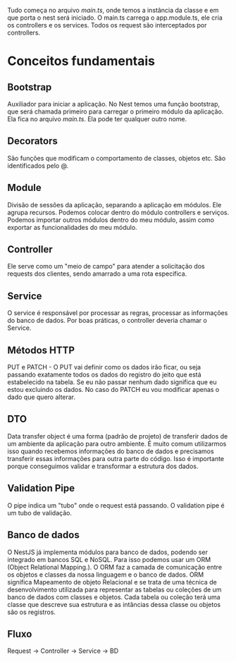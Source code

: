 Tudo começa no arquivo *main.ts*, onde temos a instância da classe e em que porta o nest será iniciado.
O main.ts carrega o app.module.ts, ele cria os controllers e os services.
Todos os request são interceptados por controllers.

# Conceitos fundamentais

## Bootstrap

Auxiliador para iniciar a aplicação. No Nest temos uma função bootstrap, que será chamada primeiro para carregar o primeiro módulo da aplicação. Ela fica no arquivo *main.ts*. Ela pode ter qualquer outro nome. 

## Decorators

São funções que modificam o comportamento de classes, objetos etc. São identificados pelo @.

## Module

Divisão de sessões da aplicação, separando a aplicação em módulos. Ele agrupa recursos. Podemos colocar dentro do módulo controllers e serviços. Podemos importar outros módulos dentro do meu módulo, assim como exportar as funcionalidades do meu módulo.

## Controller

Ele serve como um "meio de campo" para atender a solicitação dos requests dos clientes, sendo amarrado a uma rota especifica. 

## Service

O service é responsável por processar as regras, processar as informações do banco de dados. Por boas práticas, o controller deveria chamar o Service.

## Métodos HTTP

PUT e PATCH - O PUT vai definir como os dados irão ficar, ou seja passando exatamente todos os dados do registro do jeito que está estabelecido na tabela. Se eu não passar nenhum dado significa que eu estou excluindo os dados. No caso do PATCH eu vou modificar apenas o dado que quero alterar.

## DTO

Data transfer object é uma forma (padrão de projeto) de transferir dados de um ambiente da aplicação para outro ambiente. É muito comum utilizarmos isso quando recebemos informações do banco de dados e precisamos transferir essas informações para outra parte do código.
Isso é importante porque conseguimos validar e transformar a estrutura dos dados.

## Validation Pipe

O pipe indica um "tubo" onde o request está passando. O validation pipe é um tubo de validação.

## Banco de dados

O NestJS já implementa módulos para banco de dados, podendo ser integrado em bancos SQL e NoSQL.
Para isso podemos usar um ORM (Object Relational Mapping.). O ORM faz a camada de comunicação entre os objetos e classes da nossa linguagem e o banco de dados.
ORM significa Mapeamento de objeto Relacional e se trata de uma técnica de desenvolvimento utilizada para representar as tabelas ou coleções de um banco de dados com classes e objetos.
Cada tabela ou coleção terá uma classe que descreve sua estrutura e as intâncias dessa classe ou objetos são os registros.

## Fluxo

Request -> Controller -> Service -> BD
